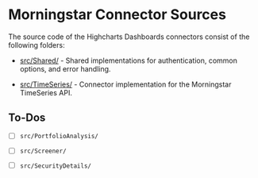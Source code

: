Morningstar Connector Sources
=============================

The source code of the Highcharts Dashboards connectors consist of the following
folders:

* [src/Shared/] - Shared implementations for authentication, common options, and
                  error handling.

* [src/TimeSeries/] - Connector implementation for the Morningstar TimeSeries
                      API.



To-Dos
------

- [ ] `src/PortfolioAnalysis/`

- [ ] `src/Screener/`

- [ ] `src/SecurityDetails/`



<!-- Link References -->

[src/Shared/]: ./Shared/README.md

[src/TimeSeries/]: ./TimeSeries/README.md
